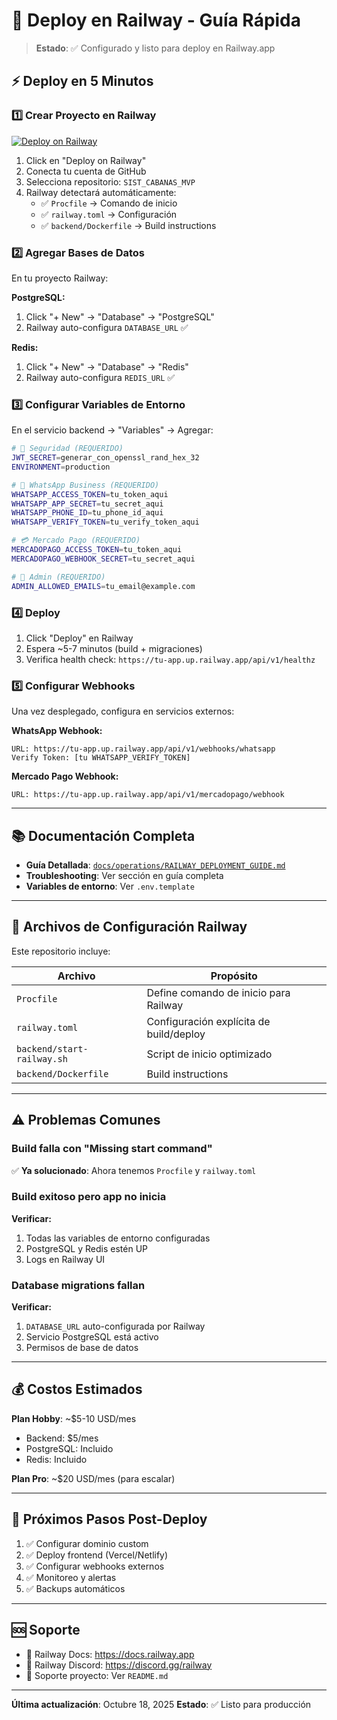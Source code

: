 # 🚂 Deploy en Railway - Guía Rápida

> **Estado**: ✅ Configurado y listo para deploy en Railway.app

## ⚡ Deploy en 5 Minutos

### 1️⃣ Crear Proyecto en Railway

[![Deploy on Railway](https://railway.app/button.svg)](https://railway.app/new)

1. Click en "Deploy on Railway"
2. Conecta tu cuenta de GitHub
3. Selecciona repositorio: `SIST_CABANAS_MVP`
4. Railway detectará automáticamente:
   - ✅ `Procfile` → Comando de inicio
   - ✅ `railway.toml` → Configuración
   - ✅ `backend/Dockerfile` → Build instructions

### 2️⃣ Agregar Bases de Datos

En tu proyecto Railway:

**PostgreSQL:**
1. Click "+ New" → "Database" → "PostgreSQL"
2. Railway auto-configura `DATABASE_URL` ✅

**Redis:**
1. Click "+ New" → "Database" → "Redis"
2. Railway auto-configura `REDIS_URL` ✅

### 3️⃣ Configurar Variables de Entorno

En el servicio backend → "Variables" → Agregar:

```bash
# 🔐 Seguridad (REQUERIDO)
JWT_SECRET=generar_con_openssl_rand_hex_32
ENVIRONMENT=production

# 📱 WhatsApp Business (REQUERIDO)
WHATSAPP_ACCESS_TOKEN=tu_token_aqui
WHATSAPP_APP_SECRET=tu_secret_aqui
WHATSAPP_PHONE_ID=tu_phone_id_aqui
WHATSAPP_VERIFY_TOKEN=tu_verify_token_aqui

# 💳 Mercado Pago (REQUERIDO)
MERCADOPAGO_ACCESS_TOKEN=tu_token_aqui
MERCADOPAGO_WEBHOOK_SECRET=tu_secret_aqui

# 👤 Admin (REQUERIDO)
ADMIN_ALLOWED_EMAILS=tu_email@example.com
```

### 4️⃣ Deploy

1. Click "Deploy" en Railway
2. Espera ~5-7 minutos (build + migraciones)
3. Verifica health check: `https://tu-app.up.railway.app/api/v1/healthz`

### 5️⃣ Configurar Webhooks

Una vez desplegado, configura en servicios externos:

**WhatsApp Webhook:**
```
URL: https://tu-app.up.railway.app/api/v1/webhooks/whatsapp
Verify Token: [tu WHATSAPP_VERIFY_TOKEN]
```

**Mercado Pago Webhook:**
```
URL: https://tu-app.up.railway.app/api/v1/mercadopago/webhook
```

---

## 📚 Documentación Completa

- **Guía Detallada**: [`docs/operations/RAILWAY_DEPLOYMENT_GUIDE.md`](docs/operations/RAILWAY_DEPLOYMENT_GUIDE.md)
- **Troubleshooting**: Ver sección en guía completa
- **Variables de entorno**: Ver `.env.template`

---

## 🔧 Archivos de Configuración Railway

Este repositorio incluye:

| Archivo | Propósito |
|---------|-----------|
| `Procfile` | Define comando de inicio para Railway |
| `railway.toml` | Configuración explícita de build/deploy |
| `backend/start-railway.sh` | Script de inicio optimizado |
| `backend/Dockerfile` | Build instructions |

---

## ⚠️ Problemas Comunes

### Build falla con "Missing start command"

✅ **Ya solucionado**: Ahora tenemos `Procfile` y `railway.toml`

### Build exitoso pero app no inicia

**Verificar:**
1. Todas las variables de entorno configuradas
2. PostgreSQL y Redis estén UP
3. Logs en Railway UI

### Database migrations fallan

**Verificar:**
1. `DATABASE_URL` auto-configurada por Railway
2. Servicio PostgreSQL está activo
3. Permisos de base de datos

---

## 💰 Costos Estimados

**Plan Hobby**: ~$5-10 USD/mes
- Backend: $5/mes
- PostgreSQL: Incluido
- Redis: Incluido

**Plan Pro**: ~$20 USD/mes (para escalar)

---

## 🎯 Próximos Pasos Post-Deploy

1. ✅ Configurar dominio custom
2. ✅ Deploy frontend (Vercel/Netlify)
3. ✅ Configurar webhooks externos
4. ✅ Monitoreo y alertas
5. ✅ Backups automáticos

---

## 🆘 Soporte

- 📖 Railway Docs: https://docs.railway.app
- 💬 Railway Discord: https://discord.gg/railway
- 📧 Soporte proyecto: Ver `README.md`

---

**Última actualización**: Octubre 18, 2025
**Estado**: ✅ Listo para producción
